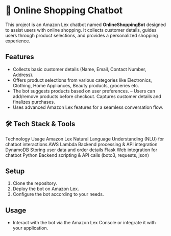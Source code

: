 # 🛒 Online Shopping Chatbot

This project is an Amazon Lex chatbot named **OnlineShoppingBot** designed to assist users with online shopping. It collects customer details, guides users through product selections, and provides a personalized shopping experience.

## Features
- Collects basic customer details (Name, Email, Contact Number, Address).
- Offers product selections from various categories like Electronics, Clothing, Home Appliances, Beauty products, groceries etc.
- The bot suggests products based on user preferences.
– Users can add/remove products before checkout.
Captures customer details and finalizes purchases.
- Uses advanced Amazon Lex features for a seamless conversation flow.

## 🛠️ Tech Stack & Tools
Technology	Usage
Amazon Lex	Natural Language Understanding (NLU) for chatbot interactions
AWS Lambda	Backend processing & API integration
DynamoDB	Storing user data and order details
Flask	Web integration for chatbot
Python	Backend scripting & API calls (boto3, requests, json)

## Setup
1. Clone the repository.
2. Deploy the bot on Amazon Lex.
3. Configure the bot according to your needs.

## Usage
- Interact with the bot via the Amazon Lex Console or integrate it with your application.
